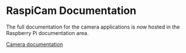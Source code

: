 # RaspiCam Documentation

The full documentation for the camera applications is now hosted in the Raspberry Pi documentation area.

[Camera documentation](https://www.raspberrypi.org/documentation/raspbian/applications/camera.md)



